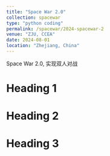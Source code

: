 ```yaml
---
title: "Space War 2.0"
collection: spacewar
type: "python coding"
permalink: /spacewar/2024-spacewar-2
venue: "ZJU, CCEA"
date: 2024-08-01
location: "Zhejiang, China"
---
```


Space War 2.0, 实现双人对战

Heading 1
======

Heading 2
======

Heading 3
======
